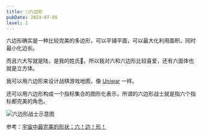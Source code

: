 ```yaml
---
title: ⬡六边形
pubDate: 2024-07-05
level: 1
---
```


六边形确实是一种比较完美的多边形，可以平铺平面，可以最大化利用面积，同时最小化边长。

而且六大写就是陆，是我的姓氏🤣。所以我对六和六边形比较喜爱，还有六面体也就是立方体。

我可以用六边形来设计战棋游戏地图，像 [Uniwar] 一样。

还可以用六边形构成一个指标集合的图形化表示，所谓的六边形战士就是指六个指标都完美的角色。

![六边形战士示意图](/images/hexagon-property.jpg)

参考：[宇宙中最完美的形状：六！边！形！](https://www.bilibili.com/video/BV1qy411z7xu/)

[Uniwar]: https://www.uniwar.com/

